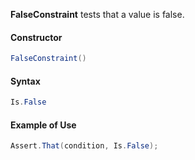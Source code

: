 **FalseConstraint** tests that a value is false.

#### Constructor

```C#
FalseConstraint()
```

#### Syntax

```C#
Is.False
```

#### Example of Use

```C#
Assert.That(condition, Is.False);
```


